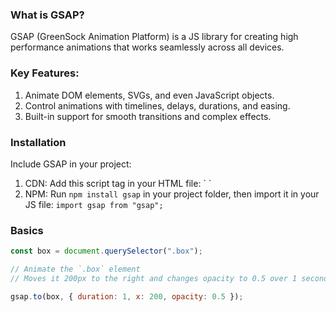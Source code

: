 ### What is GSAP?

GSAP (GreenSock Animation Platform) is a JS library for creating high performance animations that works seamlessly across all devices.

### Key Features:

1. Animate DOM elements, SVGs, and even JavaScript objects.
2. Control animations with timelines, delays, durations, and easing.
3. Built-in support for smooth transitions and complex effects.

### Installation

Include GSAP in your project:

1. CDN: Add this script tag in your HTML file:
   `
   <script src="https://cdnjs.cloudflare.com/ajax/libs/gsap/3.12.2/gsap.min.js"></script>
   `
2. NPM: Run `npm install gsap` in your project folder, then import it in your JS file:
   `import gsap from "gsap";`

### Basics

```js
const box = document.querySelector(".box");

// Animate the `.box` element
// Moves it 200px to the right and changes opacity to 0.5 over 1 second

gsap.to(box, { duration: 1, x: 200, opacity: 0.5 });
```
